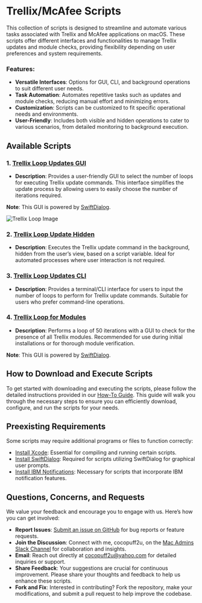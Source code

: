 # Trellix/McAfee Scripts

This collection of scripts is designed to streamline and automate various tasks associated with Trellix and McAfee applications on macOS. These scripts offer different interfaces and functionalities to manage Trellix updates and module checks, providing flexibility depending on user preferences and system requirements.

### Features:
- **Versatile Interfaces**: Options for GUI, CLI, and background operations to suit different user needs.
- **Task Automation**: Automates repetitive tasks such as updates and module checks, reducing manual effort and minimizing errors.
- **Customization**: Scripts can be customized to fit specific operational needs and environments.
- **User-Friendly**: Includes both visible and hidden operations to cater to various scenarios, from detailed monitoring to background execution.

## Available Scripts

### 1. [Trellix Loop Updates GUI](SCRIPTLINK)
- **Description**: Provides a user-friendly GUI to select the number of loops for executing Trellix update commands. This interface simplifies the update process by allowing users to easily choose the number of iterations required.

**Note**: This GUI is powered by [SwiftDialog](https://github.com/swiftDialog/swiftDialog).

  ![Trellix Loop Image](LINK)

### 2. [Trellix Loop Update Hidden](SCRIPTLINK)
- **Description**: Executes the Trellix update command in the background, hidden from the user’s view, based on a script variable. Ideal for automated processes where user interaction is not required.

### 3. [Trellix Loop Updates CLI](SCRIPTLINK)
- **Description**: Provides a terminal/CLI interface for users to input the number of loops to perform for Trellix update commands. Suitable for users who prefer command-line operations.

### 4. [Trellix Loop for Modules](SCRIPTLINK)
- **Description**: Performs a loop of 50 iterations with a GUI to check for the presence of all Trellix modules. Recommended for use during initial installations or for thorough module verification.

**Note**: This GUI is powered by [SwiftDialog](https://github.com/swiftDialog/swiftDialog).

## How to Download and Execute Scripts

To get started with downloading and executing the scripts, please follow the detailed instructions provided in our [How-To Guide](https://github.com/cocopuff2u/MacOS_Admin_Scripts/blob/7f996a69700d749398ec9a1f84aadd26fd855569/How_To_Guide/README.md). This guide will walk you through the necessary steps to ensure you can efficiently download, configure, and run the scripts for your needs.

## Preexisting Requirements

Some scripts may require additional programs or files to function correctly:

- [Install Xcode](https://developer.apple.com/documentation/safari-developer-tools/installing-xcode-and-simulators): Essential for compiling and running certain scripts.
- [Install SwiftDialog](https://github.com/swiftDialog/swiftDialog): Required for scripts utilizing SwiftDialog for graphical user prompts.
- [Install IBM Notifications](https://github.com/IBM/mac-ibm-notifications): Necessary for scripts that incorporate IBM notification features.

## Questions, Concerns, and Requests

We value your feedback and encourage you to engage with us. Here’s how you can get involved:

- **Report Issues**: [Submit an issue on GitHub](https://github.com/cocopuff2u/MacOS_Admin_Scripts/issues) for bug reports or feature requests.
- **Join the Discussion**: Connect with me, cocopuff2u, on the [Mac Admins Slack Channel](https://join.slack.com/t/macadmins/shared_invite/zt-2o5811yhx-q5MNLrFG1VoHRusXLgZwsw) for collaboration and insights.
- **Email**: Reach out directly at [cocopuff2u@yahoo.com](mailto:cocopuff2u@yahoo.com) for detailed inquiries or support.
- **Share Feedback**: Your suggestions are crucial for continuous improvement. Please share your thoughts and feedback to help us enhance these scripts.
- **Fork and Fix**: Interested in contributing? Fork the repository, make your modifications, and submit a pull request to help improve the codebase.